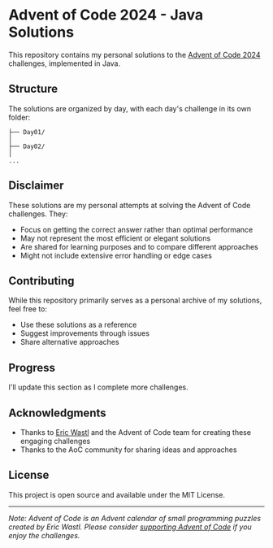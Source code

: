 # Advent of Code 2024 - Java Solutions

This repository contains my personal solutions to the [Advent of Code 2024](https://adventofcode.com/2024) challenges, implemented in Java.

## Structure

The solutions are organized by day, with each day's challenge in its own folder:

```
├── Day01/
│
├── Day02/
│
...
```

## Disclaimer

These solutions are my personal attempts at solving the Advent of Code challenges. They:

- Focus on getting the correct answer rather than optimal performance
- May not represent the most efficient or elegant solutions
- Are shared for learning purposes and to compare different approaches
- Might not include extensive error handling or edge cases

## Contributing

While this repository primarily serves as a personal archive of my solutions, feel free to:

- Use these solutions as a reference
- Suggest improvements through issues
- Share alternative approaches

## Progress

I'll update this section as I complete more challenges.

## Acknowledgments

- Thanks to [Eric Wastl](http://was.tl/) and the Advent of Code team for creating these engaging challenges
- Thanks to the AoC community for sharing ideas and approaches

## License

This project is open source and available under the MIT License.

---

_Note: Advent of Code is an Advent calendar of small programming puzzles created by Eric Wastl. Please consider [supporting Advent of Code](https://adventofcode.com/2024/support) if you enjoy the challenges._
